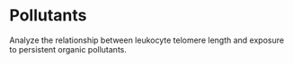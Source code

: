 # Pollutants
Analyze the relationship between leukocyte telomere length and exposure to persistent organic pollutants.

